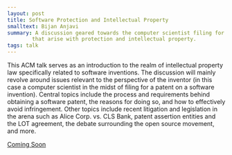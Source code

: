 ```yaml
---
layout: post
title: Software Protection and Intellectual Property 
smalltext: Bijan Anjavi
summary: A discussion geared towards the computer scientist filing for or planning to file for a patent, as well as aspiring software inventors curious about issues 
        that arise with protection and intellectual property. 
tags: talk
---
```

This ACM talk serves as an introduction to the realm of intellectual property law specifically related to software inventions. 
The discussion will mainly revolve around issues relevant to the perspective of the inventor (in this case a computer scientist in the midst of filing for a patent on a software invention). 
Central topics include the process and requirements behind obtaining a software patent, the reasons for doing so, and how to effectively avoid infringement. 
Other topics include recent litigation and legislation in the arena such as Alice Corp. vs. CLS Bank, patent assertion entities and the LOT agreement, the debate surrounding the open source movement, 
and more. 

[Coming Soon](#) 